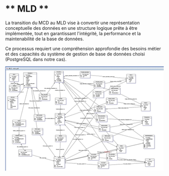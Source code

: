 # ** MLD **

La transition du MCD au MLD vise à convertir une représentation conceptuelle des données en une structure logique prête à être implémentée, tout en garantissant l'intégrité, la performance et la maintenabilité de la base de données.

Ce processus requiert une compréhension approfondie des besoins métier et des capacités du système de gestion de base de données choisi (PostgreSQL dans notre cas).

![Getting Started](/Assets/mld.png)